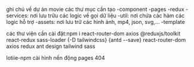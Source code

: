 ghi chú về dự án movie
các thư mục cần tạo
-component
-pages
-redux
-services: nơi lưu trữu các logic về gọi dữ liệu
-util: nơi chứa các hàm các logic hỗ trợ
-assets: nơi lưu trữ các hình ảnh, mp4, json, svg,...
-template

các thư viện cần cài đặt:npm i react-router-dom axios @reduxjs/toolkit react-redux sass-loader {-D tailwindcss} {antd --save}
react-router-dom
axios
redux
ant design
tailwind
sass

lotiie-npm cài hình nền động pages 404
